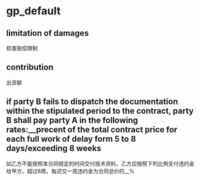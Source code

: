 # gp_default

## limitation of damages
损害赔偿限制

## contribution
出资额

## if party B fails to dispatch the documentation within the stipulated period to the contract, party B shall pay party A in the following rates:__precent of the total contract price for each full work of delay form 5 to 8 days/exceeding 8 weeks
如乙方不能按照本合同规定的时间交付技术资料，乙方应按照下列比例支付违约金给甲方，超过8周，每迟交一周违约金为合同总价的__%
